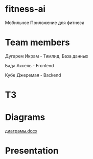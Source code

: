 # fitness-ai
Мобильное Приложение для фитнеса





# Team members 






Дугарем Икрам - Тимлид, База данных





Бада Аксель   - Frontend






Кубе Джеремая - Backend 









# ТЗ



# Diagrams
[диаграмы.docx](https://github.com/user-attachments/files/19524968/default.docx)








# Presentation 

